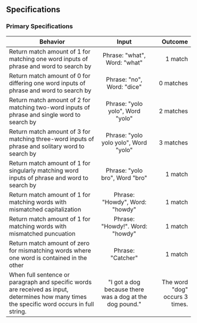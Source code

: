 ## Specifications
### Primary Specifications
| Behavior        | Input           | Outcome  |
| ------------- |:-------------:| -----:|
| Return match amount of 1 for matching one word inputs of phrase and word to search by | Phrase: "what", Word: "what" | 1 match |
| Return match amount of 0 for differing one word inputs of phrase and word to search by  | Phrase: "no", Word: "dice" | 0 matches |
| Return match amount of 2 for matching two-word inputs of phrase and single word to search by | Phrase: "yolo yolo", Word "yolo" | 2 matches |
| Return match amount of 3 for matching three-word inputs of phrase and solitary word to search by | Phrase: "yolo yolo yolo", Word "yolo" | 3 matches |
| Return match amount of 1 for singularly matching word inputs of phrase and word to search by | Phrase: "yolo bro", Word "bro" | 1 match |
| Return match amount of 1 for matching words with mismatched capitalization | Phrase: "Howdy", Word: "howdy" | 1 match |
| Return match amount of 1 for matching words with mismatched puncuation | Phrase: "Howdy!". Word: "howdy" | 1 match |
| Return match amount of zero for mismatching words where one word is contained in the other | Phrase: "Catcher" | 1 match |
| When full sentence or paragraph and specific words are received as input, determines how many times the specific word occurs in full string. | "I got a dog because there was a dog at the dog pound." | The word "dog" occurs 3 times. |
